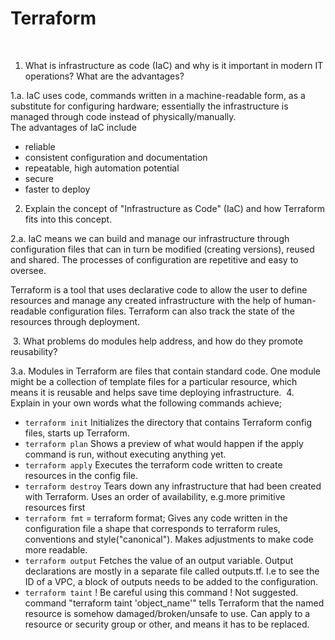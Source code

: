 # Terraform
​
1. What is infrastructure as code (IaC) and why is it important in modern IT operations? What are the advantages?

1.a. IaC uses code, commands written in a machine-readable form, as a substitute for configuring hardware; essentially the infrastructure is managed through code instead of physically/manually.  
The advantages of IaC include
* reliable
* consistent configuration and documentation 
* repeatable, high automation potential
* secure
* faster to deploy
​
2. Explain the concept of "Infrastructure as Code" (IaC) and how Terraform fits into this concept.

2.a. IaC means we can build and manage our infrastructure through configuration files that can in turn be modified (creating versions), reused and shared. The processes of configuration are repetitive and easy to oversee. 

Terraform is a tool that uses declarative code to allow the user to define resources and manage any created infrastructure with the help of human-readable configuration files. Terraform can also track the state of the resources through deployment. 

​
3. What problems do modules help address, and how do they promote reusability?

3.a. Modules in Terraform are files that contain standard code. One module might be a collection of template files for a particular resource, which means it is reusable and helps save time deploying infrastructure. 
​
4. Explain in your own words what the following commands achieve;
​
- `terraform init`
Initializes the directory that contains Terraform config files, starts up Terraform.
​
- `terraform plan`
Shows a preview of what would happen if the apply command is run, without executing anything yet. 
​
- `terraform apply`
Executes the terraform code written to create resources in the config file. 
​
- `terraform destroy`
Tears down any infrastructure that had been created with Terraform. Uses an order of availability, e.g.more primitive resources first 
​
- `terraform fmt`
= terraform format; 
Gives any code written in the configuration file a shape that corresponds to terraform rules, conventions and style("canonical"). Makes adjustments to make code more readable. 
​
- `terraform output`
Fetches the value of an output variable. Output declarations are mostly in a separate file called outputs.tf. I.e to see the ID of a VPC, a block of outputs needs to be added to the configuration. 
​
- `terraform taint`
! Be careful using this command ! Not suggested. 
command "terraform taint 'object_name'" tells Terraform that the named resource is somehow damaged/broken/unsafe to use. Can apply to a resource or security group or other, and means it has to be replaced. 